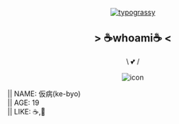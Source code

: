 <div align='center'>

[![typograssy](https://typograssy.deno.dev/api?text=DRINKNG%20COFFEE,%20EATING%20KNOWLEDGE%20%20&frame=cccccc&comment=%F0%9F%92%95Generated%20by%20kawarimidoll/typograssy%F0%9F%92%95)](https://github.com/kawarimidoll/typograssy)

## > ☕whoami☕ <

\ 💕 / <br> 

![icon](https://user-images.githubusercontent.com/114195789/212487537-7955a533-3ca5-4bae-910c-92aabb1efa6b.jpg)

<div align='left'>
|| NAME: 仮病(ke-byo) <br>
|| AGE:  19 <br>
|| LIKE: ☕,🥐
</div>
